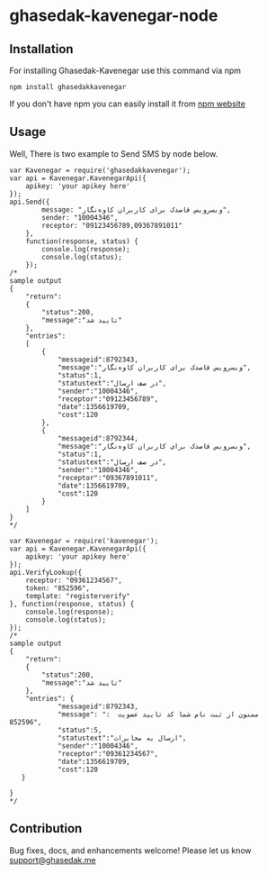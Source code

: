 # ghasedak-kavenegar-node

## Installation

<p> For installing Ghasedak-Kavenegar  use this command via npm </p>

```node
npm install ghasedakkavenegar
```


If you don't have npm you can easily install it from  [npm website](https://www.npmjs.com/)


## Usage

Well, There is two  example to Send SMS by node below.

```node
var Kavenegar = require('ghasedakkavenegar');
var api = Kavenegar.KavenegarApi({
    apikey: 'your apikey here'
});
api.Send({
        message: "وبسرویس قاصدک برای کاربران کاوه‌نگار",
        sender: "10004346",
        receptor: "09123456789,09367891011"
    },
    function(response, status) {
        console.log(response);
        console.log(status);
    });
/*
sample output
{
    "return":
    {
        "status":200,
        "message":"تایید شد"
    },
    "entries": 
    [
        {
            "messageid":8792343,
            "message":"وبسرویس قاصدک برای کاربران کاوه‌نگار",
            "status":1,
            "statustext":"در صف ارسال",
            "sender":"10004346",
            "receptor":"09123456789",
            "date":1356619709,
            "cost":120
        },
        {
            "messageid":8792344,
            "message":"وبسرویس قاصدک برای کاربران کاوه‌نگار",
            "status":1,
            "statustext":"در صف ارسال",
            "sender":"10004346",
            "receptor":"09367891011",
            "date":1356619709,
            "cost":120
        }
    ]
}
*/
```
```node
var Kavenegar = require('kavenegar');
var api = Kavenegar.KavenegarApi({
    apikey: 'your apikey here'
});
api.VerifyLookup({
    receptor: "09361234567",
    token: "852596",
    template: "registerverify"
}, function(response, status) {
    console.log(response);
    console.log(status);
});
/*
sample output
{
    "return":
    {
        "status":200,
        "message":"تایید شد"
    },
    "entries": {
            "messageid":8792343,
			"message": "ممنون از ثبت نام شما کد تایید عضویت  : 852596",
            "status":5,
            "statustext":"ارسال به مخابرات",
            "sender":"10004346",
            "receptor":"09361234567",
            "date":1356619709,
            "cost":120
   }    
    
}
*/
```
## Contribution

Bug fixes, docs, and enhancements welcome! Please let us know <a href="mailto:support@ghasedak.me?Subject=SDK" target="_top">support@ghasedak.me</a>



